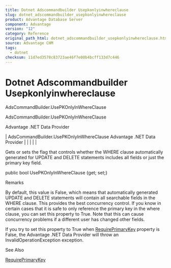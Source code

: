 ```yaml
---
title: Dotnet Adscommandbuilder Usepkonlyinwhereclause
slug: dotnet_adscommandbuilder_usepkonlyinwhereclause
product: Advantage Database Server
component: Advantage
version: "12"
category: Reference
original_path_html: dotnet_adscommandbuilder_usepkonlyinwhereclause.htm
source: Advantage CHM
tags:
  - dotnet
checksum: 11d7ed3578c83723ae46f7e00b4bcff133d7c446
---
```


# Dotnet Adscommandbuilder Usepkonlyinwhereclause

AdsCommandBuilder.UsePKOnlyInWhereClause

AdsCommandBuilder.UsePKOnlyInWhereClause

Advantage .NET Data Provider

| AdsCommandBuilder.UsePKOnlyInWhereClause  Advantage .NET Data Provider |  |  |  |  |

Gets or sets the flag that controls whether the WHERE clause automatically generated for UPDATE and DELETE statements includes all fields or just the primary key field.

public bool UsePKOnlyInWhereClause {get; set;}

Remarks

By default, this value is False, which means that automatically generated UPDATE and DELETE statements will contain all searchable fields in the WHERE clause. This provides the best concurrency control. If you know in certain cases that it is safe to only reference the primary key in the where clause, you can set this property to True. Note that this can cause concurrency problems if a different user has changed other fields.

If you try to set this property to True when [RequirePrimaryKey](dotnet_adscommandbuilder_requireprimarykey.md) property is False, the Advantage .NET Data Provider will throw an InvalidOperationException exception.

See Also

[RequirePrimaryKey](dotnet_adscommandbuilder_requireprimarykey.md)
